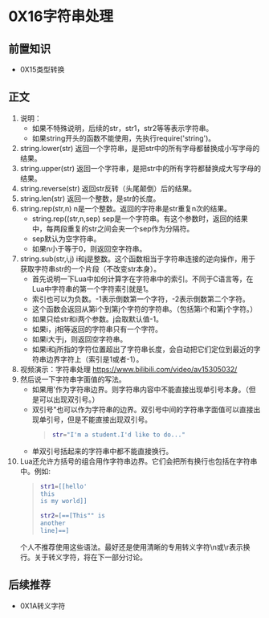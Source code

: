 # 0X16字符串处理

## 前置知识

* 0X15类型转换

## 正文

1. 说明：
    * 如果不特殊说明，后续的str，str1，str2等等表示字符串。
    * 如果string开头的函数不能使用，先执行require('string')。
1. string.lower(str) 返回一个字符串，是把str中的所有字母都替换成小写字母的结果。
1. string.upper(str) 返回一个字符串，是把str中的所有字符都替换成大写字母的结果。
1. string.reverse(str) 返回str反转（头尾颠倒）后的结果。
1. string.len(str) 返回一个整数，是str的长度。
1. string.rep(str,n) n是一个整数。返回的字符串是str重复n次的结果。
    * string.rep((str,n,sep) sep是一个字符串。有这个参数时，返回的结果中，每两段重复的str之间会夹一个sep作为分隔符。
    * sep默认为空字符串。
    * 如果n小于等于0，则返回空字符串。
1. string.sub(str,i,j) i和j是整数。这个函数相当于字符串连接的逆向操作，用于获取字符串str的一个片段（不改变str本身）。
    * 首先说明一下Lua中如何计算字在字符串中的索引。不同于C语言等，在Lua中字符串的第一个字符索引就是1。
    * 索引也可以为负数。-1表示倒数第一个字符，-2表示倒数第二个字符。
    * 这个函数会返回从第i个到第j个字符的字符串。（包括第i个和第j个字符。）
    * 如果只给str和i两个参数。j会取默认值-1。
    * 如果i，j相等返回的字符串只有一个字符。
    * 如果i大于j，则返回空字符串。
    * 如果i和j所指的字符位置超出了字符串长度，会自动把它们定位到最近的字符串边界字符上（索引是1或者-1）。
1. 视频演示：字符串处理 <https://www.bilibili.com/video/av15305032/>
1. 然后说一下字符串字面值的写法。
    * 如果用'作为字符串边界。则字符串内容中不能直接出现单引号本身。（但是可以出现双引号。）
    * 双引号"也可以作为字符串的边界。双引号中间的字符串字面值可以直接出现单引号，但是不能直接出现双引号。
        >```lua
        >str="I'm a student.I'd like to do..."
        >```
    * 单双引号括起来的字符串中都不能直接换行。
1. Lua还允许方括号的组合用作字符串边界。它们会把所有换行也包括在字符串中。例如:
    >```lua
    >str1=[[hello'
    >this
    >is my world]]
    >
    >str2=[==[This"" is
    > another
    >line]==]
    >```
    个人不推荐使用这些语法。最好还是使用清晰的专用转义字符\n或\r表示换行。关于转义字符，将在下一部分讨论。

## 后续推荐

* 0X1A转义字符
